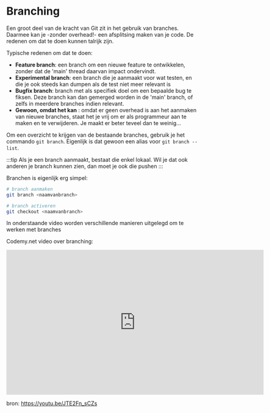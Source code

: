 # Branching

Een groot deel van de kracht van Git zit in het gebruik van branches. Daarmee kan je -zonder overhead!- een afsplitsing maken van je code. De redenen om dat te doen kunnen talrijk zijn. 

Typische redenen om dat te doen:


* **Feature branch**: een branch om een nieuwe feature te ontwikkelen, zonder dat de 'main' thread daarvan impact ondervindt.
* **Experimental branch**: een branch die je aanmaakt voor wat testen, en die je ook steeds kan dumpen als de test niet meer relevant is
* **Bugfix branch**: branch met als specifiek doel om een bepaalde bug te fiksen. Deze branch kan dan gemerged worden in de 'main' branch, of zelfs in meerdere branches indien relevant.
* **Gewoon, omdat het kan** : omdat er geen overhead is aan het aanmaken van nieuwe branches, staat het je vrij om er als programmeur aan te maken en te verwijderen. Je maakt er beter teveel dan te weinig...

Om een overzicht te krijgen van de bestaande branches, gebruik je het commando `git branch`. Eigenlijk is dat gewoon een alias voor `git branch --list`.

:::tip
Als je een branch aanmaakt, bestaat die enkel lokaal. Wil je dat ook anderen je branch kunnen zien, dan moet je ook die pushen
:::

Branchen is eigenlijk erg simpel: 


```bash
# branch aanmaken
git branch <naamvanbranch>

# branch activeren
git checkout <naamvanbranch>
```

In onderstaande video worden verschillende manieren uitgelegd om te werken met branches

Codemy.net video over branching:

<p align="center">
<iframe width="675" height="380" src="https://www.youtube.com/embed/JTE2Fn_sCZs" frameborder="0" allow="accelerometer; autoplay; encrypted-media; gyroscope; picture-in-picture" allowfullscreen ali></iframe>
</p>


bron: https://youtu.be/JTE2Fn_sCZs
